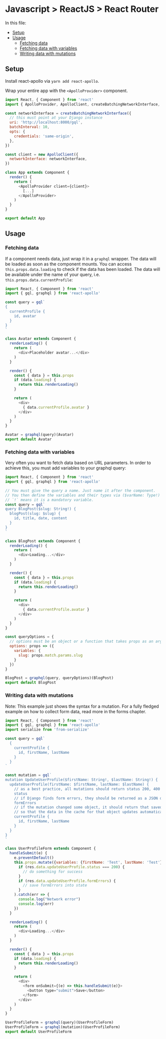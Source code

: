 # Javascript > ReactJS > React Router

In this file:

* [Setup](#setup)
* [Usage](#usage)
  * [Fetching data](#fetching-data)
  * [Fetching data with variables](#fetching-data-with-variables)
  * [Writing data with mutations](#writing-data-with-mutations)

## Setup

Install react-apollo via `yarn add react-apollo`.

Wrap your entire app with the `<ApolloProvider>` component.

```js
import React, { Component } from 'react'
import { ApolloProvider, ApolloClient, createBatchingNetworkInterface, } from 'react-apollo'

const networkInterface = createBatchingNetworkInterface({
  // this must point at your Django instance
  uri: 'http://localhost:8000/gql',
  batchInterval: 10,
  opts: {
    credentials: 'same-origin',
  },
})

const client = new ApolloClient({
  networkInterface: networkInterface,
})

class App extends Component {
  render() {
    return (
      <ApolloProvider client={client}>
        [...]
      </ApolloProvider>
    )
  }
}

export default App
```

## Usage

### Fetching data

If a component needs data, just wrap it in a `graphql` wrapper. The data will
be loaded as soon as the component mounts. You can access
`this.props.data.loading` to check if the data has been loaded. The data will
be available under the name of your query, i.e. `this.props.data.currentProfile`:

```js
import React, { Component } from 'react'
import { gql, graphql } from 'react-apollo'

const query = gql`
{
  currentProfile {
    id, avatar
  }
}
`

class Avatar extends Component {
  renderLoading() {
    return (
      <div>Placeholder avatar...</div>
    )
  }

  render() {
    const { data } = this.props
    if (data.loading) {
      return this.renderLoading()
    }

    return (
      <div>
        { data.currentProfile.avatar }
      </div>
    )
  }
}

Avatar = graphql(query)(Avatar)
export default Avatar
```

### Fetching data with variables

Very often you want to fetch data based on URL parameters. In order to achieve
this, you must add variables to your graphql query:

```js
import React, { Component } from 'react'
import { gql, graphql } from 'react-apollo'

// You must give the query a name. Just name it after the component.
// You then define the variables and their types via ($varName: Type!)
// `!` means it is a mandatory variable.
const query = gql`
query BlogPost($slug: String!) {
  blogPost(slug: $slug) {
    id, title, date, content
  }
}
`

class BlogPost extends Component {
  renderLoading() {
    return (
      <div>Loading...</div>
    )
  }

  render() {
    const { data } = this.props
    if (data.loading) {
      return this.renderLoading()
    }

    return (
      <div>
        { data.currentProfile.avatar }
      </div>
    )
  }
}

const queryOptions = {
  // options must be an object or a function that takes props as an argument
  options: props => ({
    variables: {
      slug: props.match.params.slug
    }
  })
}

BlogPost = graphql(query, queryOptions)(BlogPost)
export default BlogPost
```

### Writing data with mutations

Note: This example just shows the syntax for a mutation. For a fully fledged
example on how to collect form data, read more in the forms chapter.

```js
import React, { Component } from 'react'
import { gql, graphql } from 'react-apollo'
import serialize from 'from-serialize'

const query = gql`
  {
    currentProfile {
      id, firstName, lastName
    }
  }
`

const mutation = gql`
mutation UpdateUserProfile($firstName: String!, $lastName: String!) {
  updateUserProfile(firstName: $firstName, lastName: $lastName) {
    // as a best practice, all mutations should return status 200, 400 or 401
    status
    // if Django finds form errors, they should be returned as a JSON dict
    formErrors
    // if the mutation changed some object, it should return that saved object
    // so that the data in the cache for that object updates automatically
    currentProfile {
      id, firstName, lastName
    }
  }
}
`

class UserProfileForm extends Component {
  handleSubmit(e) {
    e.preventDefault()
    this.props.mutate({variables: {firstName: 'Test', lastName: 'Test'}}).then(res =>
      if (res.data.updateUserProfile.status === 200) {
        // do something for success
      }
      if (res.data.updateUserProfile.formErrors) {
        // save formErrors into state
      }
    ).catch(err => {
      console.log("Network error")
      console.log(err)
    })
  }

  renderLoading() {
    return (
      <div>Loading...</div>
    )
  }

  render() {
    const { data } = this.props
    if (data.loading) {
      return this.renderLoading()
    }

    return (
      <div>
        <form onSubmit={(e) => this.handleSubmit(e)}>
          <button type="submit">Save</button>
        </form>
      </div>
    )
  }
}

UserProfileForm = graphql(query)(UserProfileForm)
UserProfileForm = graphql(mutation)(UserProfileForm)
export default UserProfileForm
```
